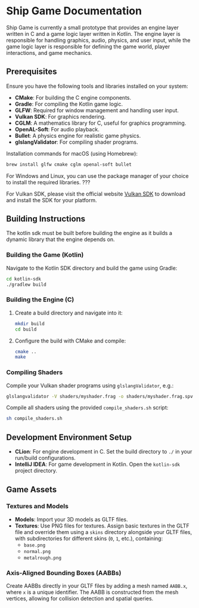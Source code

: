# Ship Game Documentation

Ship Game is currently a small prototype that provides an engine layer written in C and a game logic layer written in Kotlin. The engine layer is responsible for handling graphics, audio, physics, and user input, while the game logic layer is responsible for defining the game world, player interactions, and game mechanics.

## Prerequisites

Ensure you have the following tools and libraries installed on your system:

- **CMake**: For building the C engine components.
- **Gradle**: For compiling the Kotlin game logic.
- **GLFW**: Required for window management and handling user input.
- **Vulkan SDK**: For graphics rendering.
- **CGLM**: A mathematics library for C, useful for graphics programming.
- **OpenAL-Soft**: For audio playback.
- **Bullet**: A physics engine for realistic game physics.
- **glslangValidator**: For compiling shader programs.

Installation commands for macOS (using Homebrew):

```bash
brew install glfw cmake cglm openal-soft bullet
```

For Windows and Linux, you can use the package manager of your choice to install the required libraries. ???

For Vulkan SDK, please visit the official website [Vulkan SDK](https://vulkan.lunarg.com/)  to download and install the SDK for your platform.

## Building Instructions
The kotlin sdk must be built before building the engine as it builds a dynamic library that the engine depends on.

### Building the Game (Kotlin)
Navigate to the Kotlin SDK directory and build the game using Gradle:
```bash
cd kotlin-sdk
./gradlew build
```

### Building the Engine (C)
1. Create a build directory and navigate into it:
    ```bash
    mkdir build
    cd build
    ```
2. Configure the build with CMake and compile:
    ```bash
    cmake ..
    make
    ```

### Compiling Shaders
Compile your Vulkan shader programs using `glslangValidator`, e.g.:
```bash
glslangvalidator -V shaders/myshader.frag -o shaders/myshader.frag.spv
```

Compile all shaders using the provided `compile_shaders.sh` script:
```bash
sh compile_shaders.sh
```

## Development Environment Setup

- **CLion**: For engine development in C. Set the build directory to `./` in your run/build configurations.
- **IntelliJ IDEA**: For game development in Kotlin. Open the `kotlin-sdk` project directory.

## Game Assets

### Textures and Models
- **Models**: Import your 3D models as GLTF files.
- **Textures**: Use PNG files for textures. Assign basic textures in the GLTF file and override them using a `skins` directory alongside your GLTF files, with subdirectories for different skins (`0`, `1`, etc.), containing:
    - `base.png`
    - `normal.png`
    - `metalrough.png`

### Axis-Aligned Bounding Boxes (AABBs)
Create AABBs directly in your GLTF files by adding a mesh named `AABB.x`, where `x` is a unique identifier. The AABB is constructed from the mesh vertices, allowing for collision detection and spatial queries.
